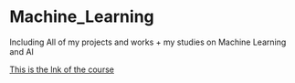 # Machine_Learning
Including All of my projects and works + my studies on Machine Learning and AI


[This is the lnk of the course](https://www.coursera.org/learn/machine-learning)
